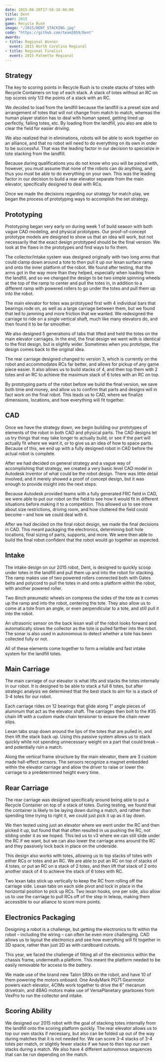 ```yaml
---
date: 2015-06-20T17:56:18-04:00
title: Dent
year: 2015
game: Recycle Rush
image: "/2015/DENT_STACKING.jpg"
code: "https://github.com/team2059/Dent"
awards:
- title: Regional Winner
  event: 2015 North Carolina Regional
- title: Regional Finalist
  event: 2015 Palmetto Regional
---
```


Strategy
--------

The key to scoring points in Recycle Rush is to create stacks of totes with
Recycle Containers on top of each stack. A stack of totes without an RC on top
scores only 1/3 the points of a stack with an RC.

We decided to load from the landfill because the landfill is a preset size and
arrangement of totes that will not change from match to match, whereas the human
player station has to deal with human speed, getting lined up perfectly, falling
totes, etc. By loading from the landfill, you also are able to clear the field
for easier driving.

We also realized that in eliminations, robots will be able to work together on
an alliance, and that no robot will need to do everything on its own in order to
be successful. That was the leading factor in our decision to specialize in tote
stacking from the landfill.

Because during qualifications you do not know who you will be paired with,
however, you must assume that none of the robots can do anything, and thus you
must be able to do everything on your own. This was the leading factor in our
decision to build a rear elevator separate from the main elevator, specifically
designed to deal with RCs.

Once we made the decisions regarding our strategy for match play, we began the
process of prototyping ways to accomplish the set strategy.

Prototyping
-----------

Prototyping began very early on during week 1 of build season with both vague
CAD modeling, and physical prototypes. Our proof-of-concept prototype models are
designed to show us that an idea will work, but not necessarily that the exact
design prototyped should be the final version. We look at the flaws in the
prototypes and find ways to fix them.

The collector/intake system was designed originally with two long arms that
could clamp down around a tote to then pull it up our lexan surface ramp and
onto the inner platform of the robot. We found after testing, that the arms got
in the way more than they helped, especially when loading from the landfill, and
so we changed the design to be two simple spinning wheels at the top of the ramp
to center and pull the totes in, in addition to a different ramp with powered
rollers to go under the totes and pull them up into the robot.

The main elevator for totes was prototyped first with 4 individual bars that
bearings rode on, as well as a large carriage between them, but we found that
led to jamming and more friction that we wanted. We redesigned the carriage to
ride on a single vertical shaft, much like many elevators do, and then found it
to be far smoother.

We also designed 5 generations of tabs that lifted and held the totes on the
main elevator carriages. In the end, the final design we went with is identical
to the first design, but is slightly wider. Sometimes when you prototype, the
design comes back to the original idea.

The rear carriage designed changed to version 3, which is currently on the robot
and accommodates RCs far better, and allows for pickup of any game piece easier.
It also allows us to build stacks of 4, and then top them with 2 totes and an RC
to achieve the maximum stack of 6 totes with an RC on top.

By prototyping parts of the robot before we build the final version, we save
both time and money, and allow us to confirm that parts and designs will in fact
work on the final robot. This leads us to CAD, where we finalize dimensions,
locations, and how everything will fit together.

CAD
---

Once we have the strategy down, we begin building our prototypes of elements of
the robot in both CAD and physical parts. The CAD designs let us try things that
may take longer to actually build, or see if the part will actually fit where we
want it, or to give us an idea of how to space parts. Because of this, we end up
with a fully designed robot in CAD before the actual robot is complete.

After we had decided on general strategy and a vague way of accomplishing that
strategy, we created a very basic level CAD model in Autodesk Inventor of what
could be the robot design. There was little detail involved, and it merely
showed a proof of concept design, but it was enough to provide insight into the
next steps.

Because Autodesk provided teams with a fully generated FRC field in CAD, we were
able to put our robot on the field to see how it would fit in different
situations before making it to a competition. This allowed us to see more about
size restrictions, driving room, and how cluttered the field could become – and
how we could deal with it.

After we had decided on the final robot design, we made the final decisions in
CAD. This meant packaging the electronics, determining bolt hole locations,
final sizing of parts, supports, and more. We were then able to build the final
robot confident that the robot would go together as expected.

Intake
------

The intake design on our 2015 robot, Dent, is designed to quickly scoop under
totes in the landfill and pull them up and into the robot for stacking. The ramp
makes use of two powered rollers connected both with Gates belts and polycord to
pull the totes in and onto a platform within the robot, with another powered
roller.

Two 8inch pneumatic wheels on compress the sides of the tote as it comes up the
ramp and into the robot, centering the tote. They also allow us to come at a
tote from an angle, or even perpendicular to a tote, and still pull it into the
robot.

An ultrasonic sensor on the back lexan wall of the robot looks forward and
automatically slows the collector as the tote is pulled farther into the robot.
The sonar is also used in autonomous to detect whether a tote has been collected
fully or not.

All of these elements come together to form a reliable and fast intake system
for the landfill totes.

Main Carriage
-------------

The main carriage of our elevator is what lifts and stacks the totes internally
in our robot. It is designed to be able to stack a full 6 totes, but after
strategic analysis we determined that the best stack to aim for is a stack of
3-4 totes for our robot.

Each carriage rides on 12 bearings that glide along 1” angle pieces of aluminum
that act as the elevator shaft. The carriages then bolt to the #35 chain lift
with a custom made chain tensioner to ensure the chain never slips.

Lexan tabs snap down around the lips of the totes that are pulled in, and then
lift the stack back up. Using this passive system allows us to stack quickly
while not spending unnecessary weight on a part that could break – and
potentially ruin a match.

Along the vertical frame structure by the main elevator, there are 3 custom made
hall-effect sensors. The sensors recognize a magnet embedded within the elevator
carriage and allow the driver to raise or lower the carriage to a predetermined
height every time.

Rear Carriage
-------------

The rear carriage was designed specifically around being able to put a Recycle
Container on top of a stack of totes. During testing, we found that the
container is likely to be laying down during a match, and rather than spending
time trying to right it, we could just pick it up as it lay down.

We then tested using just an elevator where we went under the RC and then picked
it up, but found that that often resulted in us pushing the RC, not sliding
under it as we hoped. This led us to v3 where we can still slide under the RC
if we want, but we can also lower the carriage arms around the RC and they
passively lock back in place on the underside.

This design also works with totes, allowing us to top stacks of totes with
either RCs or totes and an RC. We are able to put an RC on top of stacks of 4
totes, or put an RC on a stack of 2 totes, and then lift that stack of 2 onto
another stack of 4 to achieve the stack of 6 totes with RC.

Two lexan tabs stick up vertically to keep the RC from rolling off the carriage
side. Lexan tabs on each side pivot and lock in place in the horizontal position
to pick up RCs. Two lexan hooks, one per side, also allow us to use the carriage
to pull RCs off of the step in teleop, making them accessible to our alliance to
score more points.

Electronics Packaging
---------------------

Designing a robot is a challenge, but getting the electronics to fit within the
robot – including the wiring – can often be even more challenging. CAD allows us
to layout the electronics and see how everything will fit together in 3D space,
rather than just 2D as with cardboard cutouts.

This year, we faced the challenge of fitting all of the electronics within the
chassis frame, underneath a platform. This meant the platform needed to be
easily removable for access to the battery.

We made use of the brand new Talon SRXs on the robot, and have 10 of them
powering the motors onboard. One AndyMark PG71 Gearmotor powers each elevator,
4CIMs work together to drive the 6” mecanum drivetrain, and 4BAG motors make use
of VersaPlanetary gearboxes from VexPro to run the collector and intake.

Scoring Ability
---------------

We designed our 2015 robot with the goal of stacking totes internally from the
landfill onto the scoring platform quickly. The rear elevator allows us to top
our own stacks if necessary, but also can be folded up out of the way during
matches that it is not needed for. We can score 3-4 stacks of 3-4 totes per
match, or slightly fewer stacks if we have to then top our own stacks during a
match. We also have 4 different autonomous sequences that can be run depending
on the match.
